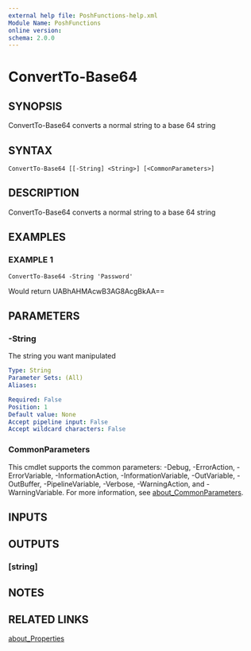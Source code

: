 ```yaml
---
external help file: PoshFunctions-help.xml
Module Name: PoshFunctions
online version:
schema: 2.0.0
---
```


# ConvertTo-Base64

## SYNOPSIS
ConvertTo-Base64 converts a normal string to a base 64 string

## SYNTAX

```
ConvertTo-Base64 [[-String] <String>] [<CommonParameters>]
```

## DESCRIPTION
ConvertTo-Base64 converts a normal string to a base 64 string

## EXAMPLES

### EXAMPLE 1
```
ConvertTo-Base64 -String 'Password'
```

Would return
UABhAHMAcwB3AG8AcgBkAA==

## PARAMETERS

### -String
The string you want manipulated

```yaml
Type: String
Parameter Sets: (All)
Aliases:

Required: False
Position: 1
Default value: None
Accept pipeline input: False
Accept wildcard characters: False
```

### CommonParameters
This cmdlet supports the common parameters: -Debug, -ErrorAction, -ErrorVariable, -InformationAction, -InformationVariable, -OutVariable, -OutBuffer, -PipelineVariable, -Verbose, -WarningAction, and -WarningVariable. For more information, see [about_CommonParameters](http://go.microsoft.com/fwlink/?LinkID=113216).

## INPUTS

## OUTPUTS

### [string]
## NOTES

## RELATED LINKS

[about_Properties]()

